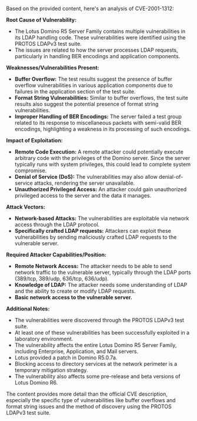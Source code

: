 Based on the provided content, here's an analysis of CVE-2001-1312:

**Root Cause of Vulnerability:**

*   The Lotus Domino R5 Server Family contains multiple vulnerabilities in its LDAP handling code. These vulnerabilities were identified using the PROTOS LDAPv3 test suite.
*   The issues are related to how the server processes LDAP requests, particularly in handling BER encodings and application components.

**Weaknesses/Vulnerabilities Present:**

*   **Buffer Overflow:** The test results suggest the presence of buffer overflow vulnerabilities in various application components due to failures in the application section of the test suite.
*   **Format String Vulnerabilities:** Similar to buffer overflows, the test suite results also suggest the potential presence of format string vulnerabilities.
*   **Improper Handling of BER Encodings:** The server failed a test group related to its response to miscellaneous packets with semi-valid BER encodings, highlighting a weakness in its processing of such encodings.

**Impact of Exploitation:**

*   **Remote Code Execution:** A remote attacker could potentially execute arbitrary code with the privileges of the Domino server. Since the server typically runs with system privileges, this could lead to complete system compromise.
*   **Denial of Service (DoS):** The vulnerabilities may also allow denial-of-service attacks, rendering the server unavailable.
*   **Unauthorized Privileged Access:** An attacker could gain unauthorized privileged access to the server and the data it manages.

**Attack Vectors:**

*   **Network-based Attacks:** The vulnerabilities are exploitable via network access through the LDAP protocol.
*   **Specifically crafted LDAP requests:** Attackers can exploit these vulnerabilities by sending maliciously crafted LDAP requests to the vulnerable server.

**Required Attacker Capabilities/Position:**

*   **Remote Network Access:** The attacker needs to be able to send network traffic to the vulnerable server, typically through the LDAP ports (389/tcp, 389/udp, 636/tcp, 636/udp).
*   **Knowledge of LDAP:** The attacker needs some understanding of LDAP and the ability to create or modify LDAP requests.
*   **Basic network access to the vulnerable server.**

**Additional Notes:**
*   The vulnerabilities were discovered through the PROTOS LDAPv3 test suite.
*   At least one of these vulnerabilities has been successfully exploited in a laboratory environment.
*   The vulnerability affects the entire Lotus Domino R5 Server Family, including Enterprise, Application, and Mail servers.
*   Lotus provided a patch in Domino R5.0.7a.
*   Blocking access to directory services at the network perimeter is a temporary mitigation strategy.
*   The vulnerability also affects some pre-release and beta versions of Lotus Domino R6.

The content provides more detail than the official CVE description, especially the specific type of vulnerabilities like buffer overflows and format string issues and the method of discovery using the PROTOS LDAPv3 test suite.